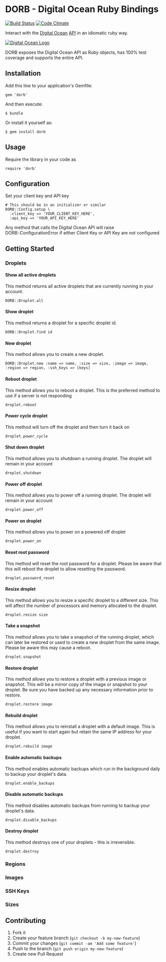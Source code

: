 # DORB - Digital Ocean Ruby Bindings
[![Build Status](https://travis-ci.org/exempla/dorb.png)](https://travis-ci.org/exempla/dorb)
[![Code Climate](https://codeclimate.com/github/exempla/dorb.png)](https://codeclimate.com/github/exempla/dorb)

Interact with the [Digital Ocean](http://www.digitalocean.com) [API](http://www.digitalocean.com/api) in an idiomatic ruby way.

[![Digital Ocean Logo](https://www.digitalocean.com/assets/badges/digitalocean-horizontal-eps.png)](http://www.digitalocean.com)

DORB exposes the Digital Ocean API as Ruby objects, has 100% test coverage and supports the entire API.

## Installation

Add this line to your application's Gemfile:

    gem 'dorb'

And then execute:

    $ bundle

Or install it yourself as:

    $ gem install dorb

## Usage

Require the library in your code as

    require 'dorb'

## Configuration

Set your client key and API key

    # This should be in an initializer or similar
    DORB::Config.setup \
      :client_key => 'YOUR_CLIENT_KEY_HERE',
      :api_key => 'YOUR_API_KEY_HERE'

Any method that calls the Digital Ocean API will raise DORB::ConfigurationError if either Client Key or API Key are not configured

## Getting Started

### Droplets

#### Show all active droplets
This method returns all active droplets that are currently running in your account.

    DORB::Droplet.all

#### Show droplet
This method returns a droplet for a specific droplet id.

    DORB::Droplet.find id

####  New droplet
This method allows you to create a new droplet.

    DORB::Droplet.new :name => name, :size => size, :image => image, :region => region, :ssh_keys => [keys]

#### Reboot droplet
This method allows you to reboot a droplet. This is the preferred method to use if a server is not responding

    droplet.reboot

#### Power cycle droplet
This method will turn off the droplet and then turn it back on

    droplet.power_cycle

#### Shut down droplet
This method allows you to shutdown a running droplet. The droplet will remain in your account

    droplet.shutdown

#### Power off droplet
This method allows you to power off a running droplet. The droplet will remain in your account

    droplet.power_off

#### Power on droplet
This method allows you to power on a powered off droplet

    droplet.power_on

#### Reset root password
This method will reset the root password for a droplet. Please be aware that this will reboot the droplet to allow resetting the password.

    droplet.password_reset

#### Resize droplet
This method allows you to resize a specific droplet to a different size. This will affect the number of processors and memory allocated to the droplet.

    droplet.resize size

#### Take a snapshot
This method allows you to take a snapshot of the running droplet, which can later be restored or used to create a new droplet from the same image. Please be aware this may cause a reboot.

    droplet.snapshot

#### Restore droplet
This method allows you to restore a droplet with a previous image or snapshot. This will be a mirror copy of the image or snapshot to your droplet. Be sure you have backed up any necessary information prior to restore.

    droplet.restore image

#### Rebuild droplet
This method allows you to reinstall a droplet with a default image. This is useful if you want to start again but retain the same IP address for your droplet.

    droplet.rebuild image

#### Enable automatic backups
This method enables automatic backups which run in the background daily to backup your droplet's data.

    droplet.enable_backups

#### Disable automatic backups
This method disables automatic backups from running to backup your droplet's data.

    droplet.disable_backups

#### Destroy droplet
This method destroys one of your droplets - this is irreversible.

    droplet.destroy

### Regions


### Images


### SSH Keys


### Sizes


## Contributing

1. Fork it
2. Create your feature branch (`git checkout -b my-new-feature`)
3. Commit your changes (`git commit -am 'Add some feature'`)
4. Push to the branch (`git push origin my-new-feature`)
5. Create new Pull Request
